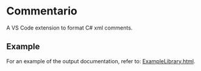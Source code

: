 # Commentario
A VS Code extension to format C# xml comments.

## Example
For an example of the output documentation, refer to: [ExampleLibrary.html](https://github.com/davidbarone/Commentario/blob/main/ExampleLibrary.html.md).
